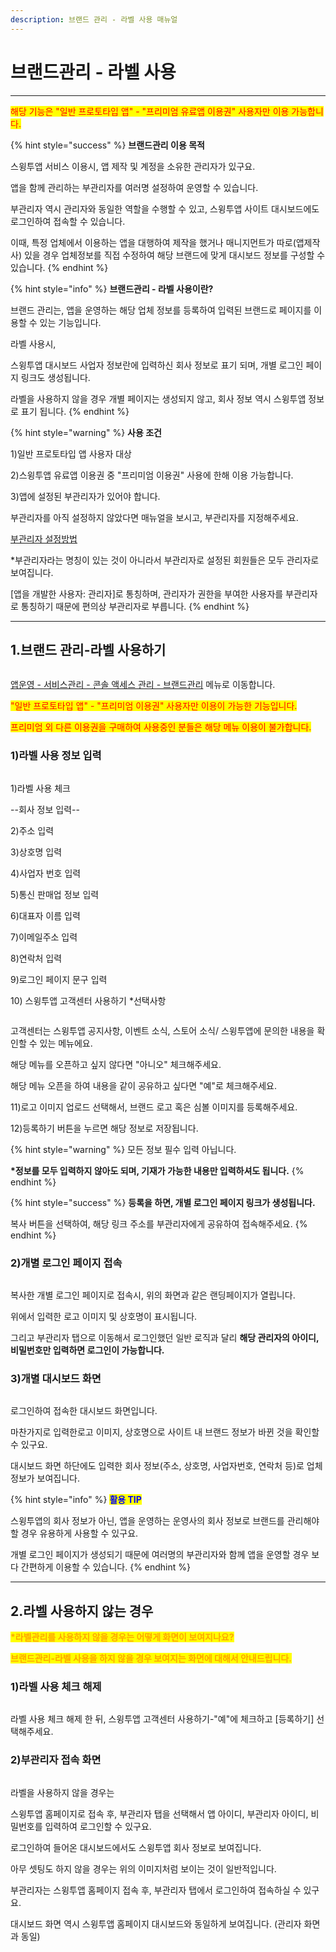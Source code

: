 ```yaml
---
description: 브랜드 관리 - 라벨 사용 매뉴얼
---
```


# 브랜드관리 - 라벨 사용

***

<mark style="color:red;">해당 기능은 "일반 프로토타입 앱" - "프리미엄 유료앱 이용권" 사용자만 이용 가능합니다.</mark>&#x20;

{% hint style="success" %}
**브랜드관리 이용 목적**

스윙투앱 서비스 이용시, 앱 제작 및 계정을 소유한 관리자가 있구요.

앱을 함께 관리하는 부관리자를 여러명 설정하여 운영할 수 있습니다.

부관리자 역시 관리자와 동일한 역할을 수행할 수 있고, 스윙투앱 사이트 대시보드에도 로그인하여 접속할 수 있습니다.&#x20;

이때, 특정 업체에서 이용하는 앱을 대행하여 제작을 했거나 매니지먼트가 따로(앱제작사) 있을 경우 업체정보를 직접 수정하여 해당 브랜드에 맞게 대시보드 정보를 구성할 수 있습니다.&#x20;
{% endhint %}

{% hint style="info" %}
**브랜드관리 - 라벨 사용이란?**

브랜드 관리는, 앱을 운영하는 해당 업체 정보를 등록하여 입력된 브랜드로 페이지를 이용할 수 있는 기능입니다.

라벨 사용시,&#x20;

스윙투앱 대시보드 사업자 정보란에 입력하신 회사 정보로 표기 되며, 개별 로그인 페이지 링크도 생성됩니다.&#x20;

라벨을 사용하지 않을 경우 개별 페이지는 생성되지 않고, 회사 정보 역시 스윙투앱 정보로 표기 됩니다.
{% endhint %}

{% hint style="warning" %}
**사용 조건**

1\)일반 프로토타입 앱 사용자 대상

2\)스윙투앱 유료앱 이용권 중 "프리미엄 이용권" 사용에 한해 이용 가능합니다.

3\)앱에 설정된 부관리자가 있어야 합니다.&#x20;

부관리자를 아직 설정하지 않았다면 매뉴얼을 보시고, 부관리자를 지정해주세요.&#x20;

[부관리자 설정방법](https://documentation.swing2app.co.kr/manual/appmanage/pushmember/associate-administrator)

\*부관리자라는 명칭이 있는 것이 아니라서 부관리자로 설정된 회원들은 모두 관리자로 보여집니다.

\[앱을 개발한 사용자: 관리자]로 통칭하며, 관리자가 권한을 부여한 사용자를 부관리자로 통칭하기 때문에 편의상 부관리자로 부릅니다.
{% endhint %}

***



## 1.브랜드 관리-라벨 사용하기

<figure><img src="../../../.gitbook/assets/브랜드관리7.png" alt=""><figcaption></figcaption></figure>

[앱운영 - 서비스관리 - 콘솔 액세스 관리 - 브랜드관리](https://www.swing2app.co.kr/view/brand\_setting\_view) 메뉴로 이동합니다.

<mark style="color:red;">"일반 프로토타입 앱" - "프리미엄 이용권" 사용자만 이용이 가능한 기능입니다.</mark>&#x20;

<mark style="color:red;">프리미엄 외 다른 이용권을 구매하여 사용중인 분들은 해당 메뉴 이용이 불가합니다.</mark>



### 1)라벨 사용 정보 입력

<figure><img src="../../../.gitbook/assets/브랜드관리1.png" alt=""><figcaption></figcaption></figure>

1\)라벨 사용 체크&#x20;

\--회사 정보 입력--

2\)주소 입력

3\)상호명 입력

4\)사업자 번호 입력

5\)통신 판매업 정보 입력

6\)대표자 이름 입력

7\)이메일주소 입력

8\)연락처 입력

9\)로그인 페이지 문구 입력

10\) 스윙투앱 고객센터 사용하기  \*선택사항

<div align="left">

<figure><img src="../../../.gitbook/assets/고객센터 (1).png" alt=""><figcaption></figcaption></figure>

</div>

고객센터는 스윙투앱 공지사항, 이벤트 소식, 스토어 소식/ 스윙투앱에 문의한 내용을 확인할 수 있는 메뉴에요.

해당 메뉴를 오픈하고 싶지 않다면 "아니오" 체크해주세요.

해당 메뉴 오픈을 하여 내용을 같이 공유하고 싶다면 "예"로 체크해주세요.

11\)로고 이미지 업로드 선택해서, 브랜드 로고 혹은 심볼 이미지를 등록해주세요.

12\)등록하기 버튼을 누르면 해당 정보로 저장됩니다.

{% hint style="warning" %}
모든 정보 필수 입력 아닙니다.&#x20;

**\*정보를 모두 입력하지 않아도 되며, 기재가 가능한 내용만 입력하셔도 됩니다.**&#x20;
{% endhint %}

{% hint style="success" %}
**등록을 하면, 개별 로그인 페이지 링크가 생성됩니다.**&#x20;

복사 버튼을 선택하여, 해당 링크 주소를 부관리자에게 공유하여 접속해주세요.&#x20;
{% endhint %}



### 2)개별 로그인 페이지 접속&#x20;

<figure><img src="../../../.gitbook/assets/브랜드관리2.png" alt=""><figcaption></figcaption></figure>

복사한 개별 로그인 페이지로 접속시, 위의 화면과 같은 랜딩페이지가 열립니다.

위에서 입력한 로고 이미지 및 상호명이 표시됩니다.&#x20;

그리고 부관리자 탭으로 이동해서 로그인했던 일반 로직과 달리 **해당 관리자의 아이디, 비밀번호만 입력하면 로그인이 가능합니다.**&#x20;



### 3)개별 대시보드 화면

<figure><img src="../../../.gitbook/assets/브랜드관리3.png" alt=""><figcaption></figcaption></figure>

로그인하여 접속한 대시보드 화면입니다.

마찬가지로 입력한로고 이미지, 상호명으로 사이트 내 브랜드 정보가 바뀐 것을 확인할 수 있구요.

대시보드 화면 하단에도 입력한 회사 정보(주소, 상호명, 사업자번호, 연락처 등)로 업체 정보가 보여집니다.

{% hint style="info" %}
<mark style="color:blue;">**활용 TIP**</mark>

스윙투앱의 회사 정보가 아닌, 앱을 운영하는 운영사의 회사 정보로 브랜드를 관리해야 할 경우 유용하게 사용할 수 있구요.

개별 로그인 페이지가 생성되기 때문에 여러명의 부관리자와 함께 앱을 운영할 경우 보다 간편하게 이용할 수 있습니다.&#x20;
{% endhint %}



***



## 2.라벨 사용하지 않는 경우



<mark style="color:orange;">**\*라벨관리를 사용하지 않을 경우는 어떻게 화면이 보여지나요?**</mark>

<mark style="color:orange;">**브랜드관리-라벨 사용을 하지 않을 경우 보여지는 화면에 대해서 안내드립니다.**</mark>&#x20;



### **1)라벨 사용 체크 해제**

<figure><img src="../../../.gitbook/assets/브랜드관리5.png" alt=""><figcaption></figcaption></figure>

라벨 사용 체크 해제 한 뒤, 스윙투앱 고객센터 사용하기-"예"에 체크하고 \[등록하기] 선택해주세요.



### 2)부관리자 접속 화면

<figure><img src="../../../.gitbook/assets/브랜드관리6.png" alt=""><figcaption></figcaption></figure>

라벨을 사용하지 않을 경우는&#x20;

스윙투앱 홈페이지로 접속 후, 부관리자 탭을 선택해서 앱 아이디, 부관리자 아이디, 비밀번호를 입력하여 로그인할 수 있구요.

로그인하여 들어온 대시보드에서도 스윙투앱 회사 정보로 보여집니다.&#x20;



아무 셋팅도 하지 않을 경우는 위의 이미지처럼 보이는 것이 일반적입니다.&#x20;

부관리자는 스윙투앱 홈페이지 접속 후, 부관리자 탭에서 로그인하여 접속하실 수 있구요.

대시보드 화면 역시 스윙투앱 홈페이지 대시보드와 동일하게 보여집니다. (관리자 화면과 동일)

